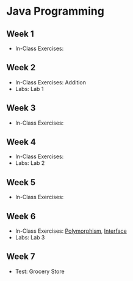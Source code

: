 # Java Programming

## Week 1

- In-Class Exercises: 

## Week 2

- In-Class Exercises: Addition
- Labs: Lab 1

## Week 3

- In-Class Exercises:

## Week 4

- In-Class Exercises:
- Labs: Lab 2

## Week 5

- In-Class Exercises:

## Week 6

- In-Class Exercises: [Polymorphism](Polymorphism), [Interface](Interface)
- Labs: Lab 3

## Week 7

- Test: Grocery Store

